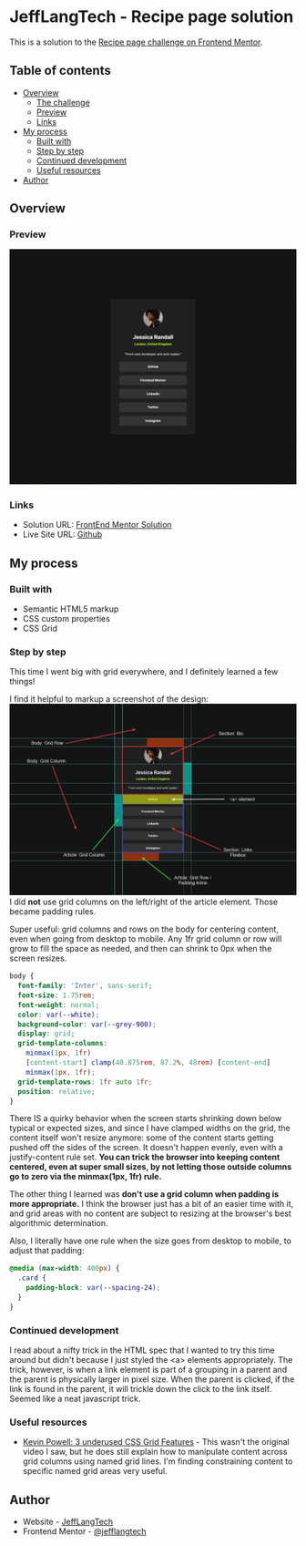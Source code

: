 # JeffLangTech - Recipe page solution

This is a solution to the [Recipe page challenge on Frontend Mentor](https://www.frontendmentor.io/challenges/recipe-page-KiTsR8QQKm). 

## Table of contents

- [Overview](#overview)
  - [The challenge](#the-challenge)
  - [Preview](#preview)
  - [Links](#links)
- [My process](#my-process)
  - [Built with](#built-with)
  - [Step by step](#step-by-step)
  - [Continued development](#continued-development)
  - [Useful resources](#useful-resources)
- [Author](#author)

## Overview

### Preview

![Solution Preview](./preview.png)

### Links

- Solution URL: [FrontEnd Mentor Solution](https://www.frontendmentor.io/solutions/css-grid-with-html-templates-and-json-data-loading-D0dMwlJPSb)
- Live Site URL: [Github](https://jefflangtech.github.io/recipe-card/)

## My process

### Built with

- Semantic HTML5 markup
- CSS custom properties
- CSS Grid

### Step by step

This time I went big with grid everywhere, and I definitely learned a few things!

I find it helpful to markup a screenshot of the design:
![Preview Markup](./design/desktop-markup.png)
I did **not** use grid columns on the left/right of the article element. Those became padding rules.

Super useful: grid columns and rows on the body for centering content, even when going from desktop to mobile. Any 1fr grid column or row will grow to fill the space as needed, and then can shrink to 0px when the screen resizes. 

```css
body {
  font-family: 'Inter', sans-serif;
  font-size: 1.75rem;
  font-weight: normal;
  color: var(--white);
  background-color: var(--grey-900);
  display: grid;
  grid-template-columns: 
    minmax(1px, 1fr) 
    [content-start] clamp(40.875rem, 87.2%, 48rem) [content-end] 
    minmax(1px, 1fr);
  grid-template-rows: 1fr auto 1fr;
  position: relative;
}
```

There IS a quirky behavior when the screen starts shrinking down below typical or expected sizes, and since I have clamped widths on the grid, the content itself won't resize anymore: some of the content starts getting pushed off the sides of the screen. It doesn't happen evenly, even with a justify-content rule set. **You can trick the browser into keeping content centered, even at super small sizes, by not letting those outside columns go to zero via the minmax(1px, 1fr) rule.**

The other thing I learned was **don't use a grid column when padding is more appropriate.** I think the browser just has a bit of an easier time with it, and grid areas with no content are subject to resizing at the browser's best algorithmic determination.

Also, I literally have one rule when the size goes from desktop to mobile, to adjust that padding:
```css
@media (max-width: 400px) {
  .card {
    padding-block: var(--spacing-24);
  }
}
```

### Continued development

I read about a nifty trick in the HTML spec that I wanted to try this time around but didn't because I just styled the &lt;a> elements appropriately. The trick, however, is when a link element is part of a grouping in a parent and the parent is physically larger in pixel size. When the parent is clicked, if the link is found in the parent, it will trickle down the click to the link itself. Seemed like a neat javascript trick.

### Useful resources

- [Kevin Powell: 3 underused CSS Grid Features](https://www.youtube.com/watch?v=ciuZJE74wBA) - This wasn't the original video I saw, but he does still explain how to manipulate content across grid columns using named grid lines. I'm finding constraining content to specific named grid areas very useful.

## Author

- Website - [JeffLangTech](https://jefflangtech.github.io/)
- Frontend Mentor - [@jefflangtech](https://www.frontendmentor.io/profile/jefflangtech)